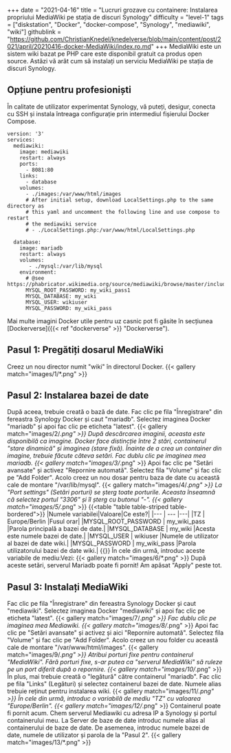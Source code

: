 +++
date = "2021-04-16"
title = "Lucruri grozave cu containere: Instalarea propriului MediaWiki pe stația de discuri Synology"
difficulty = "level-1"
tags = ["diskstation", "Docker", "docker-compose", "Synology", "mediawiki", "wiki"]
githublink = "https://github.com/ChristianKnedel/knedelverse/blob/main/content/post/2021/april/20210416-docker-MediaWiki/index.ro.md"
+++
MediaWiki este un sistem wiki bazat pe PHP care este disponibil gratuit ca produs open source. Astăzi vă arăt cum să instalați un serviciu MediaWiki pe stația de discuri Synology.
## Opțiune pentru profesioniști
În calitate de utilizator experimentat Synology, vă puteți, desigur, conecta cu SSH și instala întreaga configurație prin intermediul fișierului Docker Compose.
```
version: '3'
services:
  mediawiki:
    image: mediawiki
    restart: always
    ports:
      - 8081:80
    links:
      - database
    volumes:
      - ./images:/var/www/html/images
      # After initial setup, download LocalSettings.php to the same directory as
      # this yaml and uncomment the following line and use compose to restart
      # the mediawiki service
      # - ./LocalSettings.php:/var/www/html/LocalSettings.php

  database:
    image: mariadb
    restart: always
    volumes:
       - ./mysql:/var/lib/mysql
    environment:
      # @see https://phabricator.wikimedia.org/source/mediawiki/browse/master/includes/DefaultSettings.php
      MYSQL_ROOT_PASSWORD: my_wiki_pass1
      MYSQL_DATABASE: my_wiki
      MYSQL_USER: wikiuser
      MYSQL_PASSWORD: my_wiki_pass

```
Mai multe imagini Docker utile pentru uz casnic pot fi găsite în secțiunea [Dockerverse]({{< ref "dockerverse" >}} "Dockerverse").
## Pasul 1: Pregătiți dosarul MediaWiki
Creez un nou director numit "wiki" în directorul Docker.
{{< gallery match="images/1/*.png" >}}

## Pasul 2: Instalarea bazei de date
După aceea, trebuie creată o bază de date. Fac clic pe fila "Înregistrare" din fereastra Synology Docker și caut "mariadb". Selectez imaginea Docker "mariadb" și apoi fac clic pe eticheta "latest".
{{< gallery match="images/2/*.png" >}}
După descărcarea imaginii, aceasta este disponibilă ca imagine. Docker face distincție între 2 stări, containerul "stare dinamică" și imaginea (stare fixă). Înainte de a crea un container din imagine, trebuie făcute câteva setări. Fac dublu clic pe imaginea mea mariadb.
{{< gallery match="images/3/*.png" >}}
Apoi fac clic pe "Setări avansate" și activez "Repornire automată". Selectez fila "Volume" și fac clic pe "Add Folder". Acolo creez un nou dosar pentru baza de date cu această cale de montare "/var/lib/mysql".
{{< gallery match="images/4/*.png" >}}
La "Port settings" (Setări porturi) se șterg toate porturile. Aceasta înseamnă că selectez portul "3306" și îl șterg cu butonul "-".
{{< gallery match="images/5/*.png" >}}
{{<table "table table-striped table-bordered">}}
|Numele variabilei|Valoare|Ce este?|
|--- | --- |---|
|TZ	| Europe/Berlin	|Fusul orar|
|MYSQL_ROOT_PASSWORD	| my_wiki_pass	|Parola principală a bazei de date.|
|MYSQL_DATABASE |	my_wiki	|Acesta este numele bazei de date.|
|MYSQL_USER	| wikiuser |Numele de utilizator al bazei de date wiki.|
|MYSQL_PASSWORD	| my_wiki_pass |Parola utilizatorului bazei de date wiki.|
{{</table>}}
În cele din urmă, introduc aceste variabile de mediu:Vezi:
{{< gallery match="images/6/*.png" >}}
După aceste setări, serverul Mariadb poate fi pornit! Am apăsat "Apply" peste tot.
## Pasul 3: Instalați MediaWiki
Fac clic pe fila "Înregistrare" din fereastra Synology Docker și caut "mediawiki". Selectez imaginea Docker "mediawiki" și apoi fac clic pe eticheta "latest".
{{< gallery match="images/7/*.png" >}}
Fac dublu clic pe imaginea mea Mediawiki.
{{< gallery match="images/8/*.png" >}}
Apoi fac clic pe "Setări avansate" și activez și aici "Repornire automată". Selectez fila "Volume" și fac clic pe "Add Folder". Acolo creez un nou folder cu această cale de montare "/var/www/html/images".
{{< gallery match="images/9/*.png" >}}
Atribui porturi fixe pentru containerul "MediaWiki". Fără porturi fixe, s-ar putea ca "serverul MediaWiki" să ruleze pe un port diferit după o repornire.
{{< gallery match="images/10/*.png" >}}
În plus, mai trebuie creată o "legătură" către containerul "mariadb". Fac clic pe fila "Links" (Legături) și selectez containerul bazei de date. Numele alias trebuie reținut pentru instalarea wiki.
{{< gallery match="images/11/*.png" >}}
În cele din urmă, introduc o variabilă de mediu "TZ" cu valoarea "Europe/Berlin".
{{< gallery match="images/12/*.png" >}}
Containerul poate fi pornit acum. Chem serverul Mediawiki cu adresa IP a Synology și portul containerului meu. La Server de baze de date introduc numele alias al containerului de baze de date. De asemenea, introduc numele bazei de date, numele de utilizator și parola de la "Pasul 2".
{{< gallery match="images/13/*.png" >}}